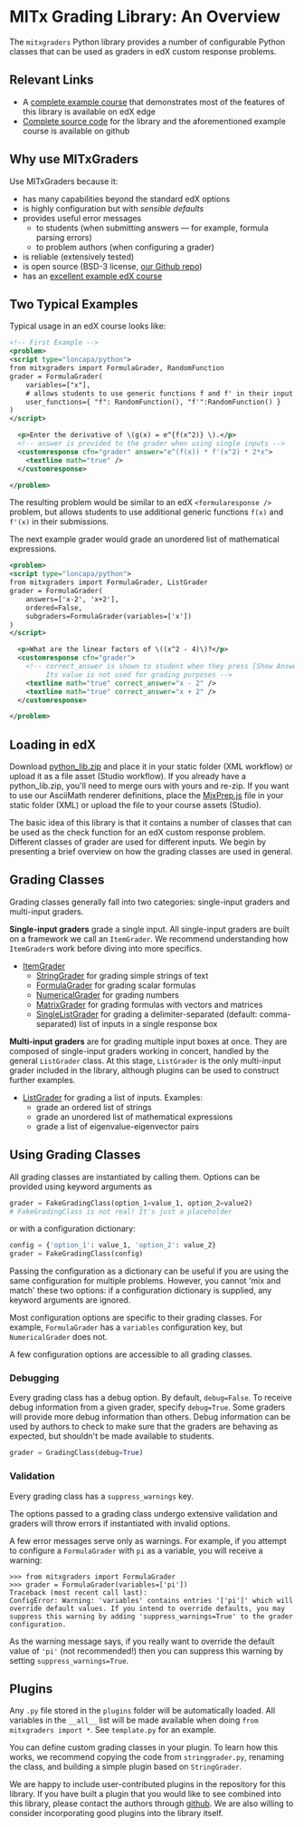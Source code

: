 # MITx Grading Library: An Overview

The `mitxgraders` Python library provides a number of configurable Python classes that can be used as graders in edX custom response problems.

## Relevant Links

* A [complete example course](https://edge.edx.org/courses/course-v1:MITx+grading-library+examples/) that demonstrates most of the features of this library is available on edX edge
* [Complete source code](https://github.com/mitodl/mitx-grading-library) for the library and the aforementioned example course is available on github


## Why use MITxGraders

Use MITxGraders because it:

 - has many capabilities beyond the standard edX options
 - is highly configuration but with *sensible defaults*
 - provides useful error messages
      - to students (when submitting answers &mdash; for example, formula parsing errors)
      - to problem authors (when configuring a grader)
 - is reliable (extensively tested)
 - is open source (BSD-3 license, [our Github repo](https://github.com/mitodl/mitx-grading-library))
 - has an [excellent example edX course](https://edge.edx.org/courses/course-v1:MITx+grading-library+examples/)

## Two Typical Examples

Typical usage in an edX course looks like:
```XML
<!-- First Example -->
<problem>
<script type="loncapa/python">
from mitxgraders import FormulaGrader, RandomFunction
grader = FormulaGrader(
    variables=["x"],
    # allows students to use generic functions f and f' in their input
    user_functions={ "f": RandomFunction(), "f'":RandomFunction() }
)
</script>

  <p>Enter the derivative of \(g(x) = e^{f(x^2)} \).</p>
  <!-- answer is provided to the grader when using single inputs -->
  <customresponse cfn="grader" answer="e^(f(x)) * f'(x^2) * 2*x">
    <textline math="true" />
  </customresponse>

</problem>
```
The resulting problem would be similar to an edX `<formularesponse />` problem, but allows students to use additional generic functions `f(x)` and `f'(x)` in their submissions.

The next example grader would grade an unordered list of mathematical expressions.

```XML
<problem>
<script type="loncapa/python">
from mitxgraders import FormulaGrader, ListGrader
grader = FormulaGrader(
    answers=['x-2', 'x+2'],
    ordered=False,
    subgraders=FormulaGrader(variables=['x'])
)
</script>

  <p>What are the linear factors of \((x^2 - 4)\)?</p>
  <customresponse cfn="grader">
    <!-- correct_answer is shown to student when they press [Show Answer].
         Its value is not used for grading purposes -->
    <textline math="true" correct_answer="x - 2" />
    <textline math="true" correct_answer="x + 2" />
  </customresponse>

</problem>
```

## Loading in edX

Download [python_lib.zip](python_lib.zip) and place it in your static folder (XML workflow) or upload it as a file asset (Studio workflow). If you already have a python_lib.zip, you'll need to merge ours with yours and re-zip. If you want to use our AsciiMath renderer definitions, place the [MjxPrep.js](MjxPrep.js) file in your static folder (XML) or upload the file to your course assets (Studio).

The basic idea of this library is that it contains a number of classes that can be used as the check function for an edX custom response problem. Different classes of grader are used for different inputs. We begin by presenting a brief overview on how the grading classes are used in general.

## Grading Classes

Grading classes generally fall into two categories: single-input graders and multi-input graders.

**Single-input graders** grade a single input. All single-input graders are built on a framework we call an `ItemGrader`. We recommend understanding how `ItemGrader`s work before diving into more specifics.

- [ItemGrader](item_grader.md)
    - [StringGrader](string_grader.md) for grading simple strings of text
    - [FormulaGrader](grading_math/formula_grader.md) for grading scalar formulas
    - [NumericalGrader](grading_math/numerical_grader.md) for grading numbers
    - [MatrixGrader](grading_math/matrix_grader/matrix_grader.md) for grading formulas with vectors and matrices
    - [SingleListGrader](grading_lists/single_list_grader.md) for grading a delimiter-separated (default: comma-separated) list of inputs in a single response box

**Multi-input graders** are for grading multiple input boxes at once. They are composed of single-input graders working in concert, handled by the general `ListGrader` class. At this stage, `ListGrader` is the only multi-input grader included in the library, although plugins can be used to construct further examples.

- [ListGrader](grading_lists/list_grader.md) for grading a list of inputs. Examples:
    - grade an ordered list of strings
    - grade an unordered list of mathematical expressions
    - grade a list of eigenvalue-eigenvector pairs

## Using Grading Classes

All grading classes are instantiated by calling them. Options can be provided using keyword arguments as
```python
grader = FakeGradingClass(option_1=value_1, option_2=value2)
# FakeGradingClass is not real! It's just a placeholder
```
or with a configuration dictionary:
```python
config = {'option_1': value_1, 'option_2': value_2}
grader = FakeGradingClass(config)
```
Passing the configuration as a dictionary can be useful if you are using the same configuration for multiple problems. However, you cannot 'mix and match' these two options: if a configuration dictionary is supplied, any keyword arguments are ignored.

Most configuration options are specific to their grading classes. For example, `FormulaGrader` has a `variables` configuration key, but `NumericalGrader` does not.

A few configuration options are accessible to all grading classes.

### Debugging

Every grading class has a debug option. By default, `debug=False`. To receive debug information from a given grader, specify `debug=True`. Some graders will provide more debug information than others. Debug information can be used by authors to check to make sure that the graders are behaving as expected, but shouldn't be made available to students.

```python
grader = GradingClass(debug=True)
```

### Validation

Every grading class has a `suppress_warnings` key.

The options passed to a grading class undergo extensive validation and graders will throw errors if instantiated with invalid options.

A few error messages serve only as warnings. For example, if you attempt to configure a `FormulaGrader` with `pi` as a variable, you will receive a warning:

```pycon
>>> from mitxgraders import FormulaGrader
>>> grader = FormulaGrader(variables=['pi'])
Traceback (most recent call last):
ConfigError: Warning: 'variables' contains entries '['pi']' which will override default values. If you intend to override defaults, you may suppress this warning by adding 'suppress_warnings=True' to the grader configuration.
```

As the warning message says, if you really want to override the default value of `'pi'` (not recommended!) then you can suppress this warning by setting `suppress_warnings=True`.


## Plugins

Any `.py` file stored in the `plugins` folder will be automatically loaded. All variables in the `__all__` list will be made available when doing `from mitxgraders import *`. See `template.py` for an example.

You can define custom grading classes in your plugin. To learn how this works, we recommend copying the code from `stringgrader.py`, renaming the class, and building a simple plugin based on `StringGrader`.

We are happy to include user-contributed plugins in the repository for this library. If you have built a plugin that you would like to see combined into this library, please contact the authors through [github](https://github.com/mitodl/mitx-grading-library). We are also willing to consider incorporating good plugins into the library itself.
